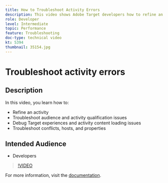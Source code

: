 ```yaml
---
title: How to Troubleshoot Activity Errors
description: This video shows Adobe Target developers how to refine an activity, troubleshoot audience and activity qualification issues, debug Target experiences and activity content loading issues, and troubleshoot conflicts, hosts, and properties.
role: Developer
level: Intermediate
topic: Performance
feature: Troubleshooting
doc-type: technical video
kt: 5394
thumbnail: 35154.jpg
---
```


# Troubleshoot activity errors

## Description

In this video, you learn how to:

* Refine an activity
* Troubleshoot audience and activity qualification issues
* Debug Target experiences and activity content loading issues
* Troubleshoot conflicts, hosts, and properties

## Intended Audience

* Developers

>[!VIDEO](https://video.tv.adobe.com/v/35154/?quality=12)

For more information, visit the [documentation](https://docs.adobe.com/content/help/en/target/using/troubleshoot/troubleshooting-target.html).
